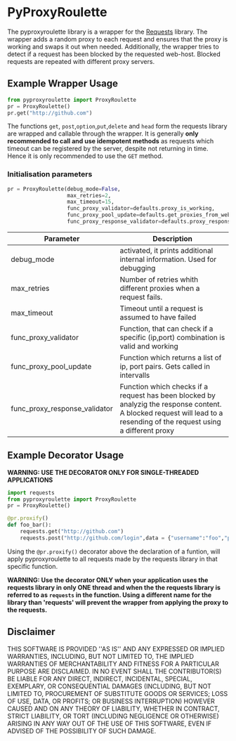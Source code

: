 # PyProxyRoulette
The pyproxyroulette library is a wrapper for the [Requests](http://docs.python-requests.org/en/master/) library. The wrapper adds a random proxy to each request and ensures that the proxy is working and swaps it out when needed. Additionally, the wrapper tries to detect if a request has been blocked by the requested web-host. Blocked requests are repeated with different proxy servers.

## Example Wrapper Usage
```python
from pyproxyroulette import ProxyRoulette
pr = ProxyRoulette()
pr.get("http://github.com")
```
The functions `get`, `post`,`option`,`put`,`delete` and `head` form the requests library are wrapped and callable through the wrapper.
It is generally **only recommended to call and use idempotent methods** as requests which timeout can be registered by the server, despite not returning in time. Hence it is only recommended to use the `GET` method.
### Initialisation parameters
```python
pr = ProxyRoulette(debug_mode=False, 
                   max_retries=2,
                   max_timeout=15,
                   func_proxy_validator=defaults.proxy_is_working,
                   func_proxy_pool_update=defaults.get_proxies_from_web,
                   func_proxy_response_validator=defaults.proxy_response_validator)
```
| Parameter | Description |
| --------- | ----------- |
| debug_mode | activated, it prints additional internal information. Used for debugging |
| max_retries | Number of retries whith different proxies when a request fails.|
| max_timeout | Timeout until a request is assumed to have failed |
| func_proxy_validator | Function, that can check if a specific (ip,port) combination is valid and working |
| func_proxy_pool_update |  Function which returns a list of ip, port pairs. Gets called in intervalls |  
| func_proxy_response_validator | Function which checks if a request has been blocked by analyzig the response content. A blocked request will lead to a resending of the request using a different proxy |

## Example Decorator Usage
**WARNING: USE THE DECORATOR ONLY FOR SINGLE-THREADED APPLICATIONS**
```python
import requests
from pyproxyroulette import ProxyRoulette
pr = ProxyRoulette()

@pr.proxify()
def foo_bar():
    requests.get("http://github.com")
    requests.post("http://github.com/login",data = {"username":"foo","password":"bar"})
```

Using the `@pr.proxify()` decorator above the declaration of a funtion, will apply pyproxyroulette to all requests made by the requests library in that specific function. 

**WARNING: Use the decorator ONLY when your application uses the requests library in only ONE thread and when the the requests library is referred to as `requests` in the function. Using a different name for the library than 'requests' will prevent the wrapper from applying the proxy to the requests.**
## Disclaimer
THIS SOFTWARE IS PROVIDED ''AS IS'' AND ANY EXPRESSED OR IMPLIED WARRANTIES, INCLUDING, BUT NOT LIMITED TO, THE IMPLIED WARRANTIES OF MERCHANTABILITY AND FITNESS FOR A PARTICULAR PURPOSE ARE DISCLAIMED. IN NO EVENT SHALL THE CONTRIBUTOR(S) BE LIABLE FOR ANY DIRECT, INDIRECT, INCIDENTAL, SPECIAL, EXEMPLARY, OR CONSEQUENTIAL DAMAGES (INCLUDING, BUT NOT LIMITED TO, PROCUREMENT OF SUBSTITUTE GOODS OR SERVICES; LOSS OF USE, DATA, OR PROFITS; OR BUSINESS INTERRUPTION) HOWEVER CAUSED AND ON ANY THEORY OF LIABILITY, WHETHER IN CONTRACT, STRICT LIABILITY, OR TORT (INCLUDING NEGLIGENCE OR OTHERWISE) ARISING IN ANY WAY OUT OF THE USE OF THIS SOFTWARE, EVEN IF ADVISED OF THE POSSIBILITY OF SUCH DAMAGE.
